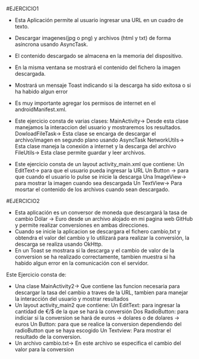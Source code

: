 #EJERCICIO1

- Esta Aplicación permite al usuario ingresar una URL en un cuadro de texto.
- Descargar imagenes(jpg o png) y archivos (html y txt) de forma asíncrona usando AsyncTask.
- El contenido descargado se almacena en la memoria del dispositivo.
- En la misma ventana se mostrará el contenido del fichero  la imagen descargada.
- Mostrará un mensaje Toast indicando si la descarga ha sido exitosa o si ha habido algun error
- Es muy importante agregar los permisos de internet en el androidManifest.xml.

- Este ejercicio consta de varias clases:
MainActivity-> Desde esta clase manejamos la interaccion del usuario y mostraremos los resultados.
DowloadFileTask-> Esta clase se encarga de descargar el archivo/imagen en segundo plano usando AsyncTask
NetworkUtils-> Esta clase maneja la conexión a internet y la descarga del archivo
FileUtils-> Esta clase permite guardar y leer archivos.

- Este ejercicio consta de un layout activity_main.xml que contiene:
Un EditText-> para que el usuario pueda ingresar la URL 
Un Button -> para que cuando el usuario lo pulse se inicie la descarga
Una ImageView-> para mostrar la imagen cuando sea descargada
Un TextView-> Para mosrtar el contenido de los archivos cuando sean descargado.


#EJERCICIO2  
- Esta aplicación  es un conversor de moneda que descargará la tasa de cambio Dólar → Euro desde un archivo alojado en mi pagina web GitHub y permite realizar conversiones en ambas direcciones.  
- Cuando se inicie la aplicacion se descargara el fichero cambio,txt y obtendra el valor del cambio y lo utilizará para realizar la conversión, la descarga se realiza usando OkHttp.
- En un Toast se mostrara si la descarga y el cambio de valor de la conversion se ha realizado correctamente, tambien muestra si ha habido algun error en la comunicación con el servidor.

Este Ejercicio consta de:
- Una clase MainActivity2->
Que contiene las funcion necesaria para descargar la tasa del cambio a traves de la URL, tambien para manejar la interacción del usuario y mostrar resultados
- Un layout activity_main2 que contiene:
Un EditText: para ingresar la cantidad de €/$ de la que se hará la conversión
Dos RadioButton: para indiciar si la conversion se hará de euros -> dolares o de dolares -> euros
Un Button: para que se realice la conversion dependiendo del radioButton que se haya escogido
Un Textview: Para mostrar el resultado de la conversion.
- Un archivo cambio.txt-> En este archivo se especifica el cambio del valor para la conversion



